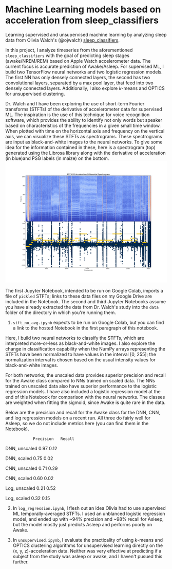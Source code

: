# Machine Learning models based on acceleration from sleep_classifiers
Learning supervised and unsupervised machine learning by analyzing sleep data from Olivia Walch's (@ojwalch) <a href="https://github.com/ojwalch/sleep_classifiers">sleep_classifiers</a>. 

In this project, I analyze timeseries from the aforementioned <code>sleep_classifiers</code> with the goal of predicting sleep stages (awake/NREM/REM) based on Apple Watch accelerometer data. The current focus is accurate prediction of Awake/Asleep. For supervised ML, I build two TensorFlow neural networks and two logistic regression models. The first NN has only densely connected layers, the second has two convolutional layers, separated by a max pool layer, that feed into two densely connected layers. Additionally, I also explore _k_-means and OPTICS for unsupervised clustering.  

Dr. Walch and I have been exploring the use of short-term Fourier transforms (STFTs) of the derivative of accelerometer data for supervised ML. The inspiration is the use of this technique for voice recognition software, which provides the ability to identify not only words but speaker based on characteristics of the frequencies in a given small time window. When plotted with time on the horizontal axis and frequency on the vertical axis, we can visualize these STFTs as spectrograms. These spectrograms are input as black-and-white images to the neural networks. To give some idea for the information contained in these, here is a spectrogram (top) generated using the Librosa library along with the derivative of acceleration (in blue)and PSG labels (in maize) on the bottom. 
<img src="Images/8173033_spectrogram_PSG.png">  

The first Jupyter Notebook, intended to be run on Google Colab, imports a file of <code>pickled</code> STFTs; links to these data files on my Google Drive are included in the Notebook. 
The second and third Jupyter Notebooks assume you have already extracted the data from Dr. Walch's study into the <code>data</code> folder of the directory in which you're running them.

1. <code>stft_no_avg.ipynb</code> expects to be run on Google Colab, but you can find a link to the hosted Notebook in the first paragraph of this notebook. 

Here, I build two neural networks to classify the STFTs, which are interpreted more-or-less as black-and-white images. I also explore the change in classification capability when the NumPy arrays representing the STFTs have been normalized to have values in the interval [0, 255]; the normalization interval is chosen based on the usual intensity values for black-and-white images. 

For both networks, the unscaled data provides superior precision and recall for the Awake class compared to NNs trained on scaled data. The NNs trained on unscaled data also have superior performance to the logistic regression models. I have also included a logistic regression model at the end of this Notebook for comparison with the neural networks. The classes are weighted when fitting the sigmoid, since Awake is quite rare in the data. 

Below are the precision and recall for the Awake class for the DNN, CNN, and log regression models on a recent run. All three do fairly well for Asleep, so we do not include metrics here (you can find them in the Notebook). 

                Precision   Recall

DNN, unscaled   0.97        0.12

DNN, scaled     0.75        0.02

CNN, unscaled   0.71        0.29

CNN, scaled     0.60        0.02

Log, unscaled   0.21        0.52

Log, scaled     0.32        0.15


2. In <code>log_regression.ipynb</code>, I flesh out an idea Olivia had to use supervised ML temporally-averaged STFTs. I used an unblanced logistic regression model, and ended up with ~94% precision and ~98% recall for Asleep, but the model mostly just predicts Asleep and performs poorly on Awake.

3. In <code>unsupervised.ipynb</code>, I evaluate the practicality of using _k_-means and OPTICS clustering algorithms for unsupervised learning directly on the (x, y, z)-acceleration data. Neither was very effective at predicting if a subject from the study was asleep or awake, and I haven't pusued this further. 
